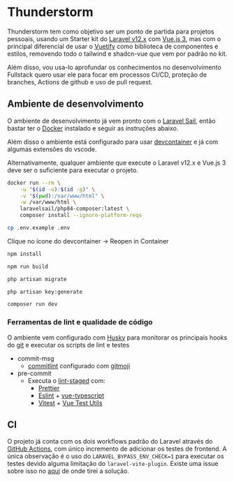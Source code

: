 # Thunderstorm

Thunderstorm tem como objetivo ser um ponto de partida para projetos pessoais, usando um Starter kit do [Laravel v12.x](https://laravel.com/docs/12.x) com [Vue.js 3](https://vuejs.org/), mas com o principal diferencial de usar o [Vuetify](https://vuetifyjs.com/en/) como biblioteca de componentes e estilos, removendo todo o tailwind e shadcn-vue que vem por padrão no kit.

Além disso, vou usa-lo aprofundar os conhecimentos no desenvolvimento Fullstack quero usar ele para focar em processos CI/CD, proteção de branches, Actions de github e uso de pull request.

## Ambiente de desenvolvimento

O ambiente de desenvolvimento já vem pronto com o [Laravel Sail](https://laravel.com/docs/12.x/sail), então bastar ter o [Docker](https://www.docker.com/) instalado e seguir as instruções abaixo.

Além disso o ambiente está configurado para usar [devcontainer](https://containers.dev/) e já com algumas extensões do vscode.

Alternativamente, qualquer ambiente que execute o Laravel v12.x e Vue.js 3 deve ser o suficiente para executar o projeto.

```bash
docker run --rm \
    -u "$(id -u):$(id -g)" \
    -v "$(pwd):/var/www/html" \
    -w /var/www/html \
    laravelsail/php84-composer:latest \
    composer install --ignore-platform-reqs
```

```bash
cp .env.example .env
```

Clique no ícone do devcontainer → Reopen in Container

```bash
npm install
```

```bash
npm run build
```

```bash
php artisan migrate
```

```bash
php artisan key:generate
```

```bash
composer run dev
```

### Ferramentas de lint e qualidade de código

O ambiente vem configurado com [Husky](https://typicode.github.io/husky/) para monitorar os principais hooks do [git](https://git-scm.com/downloads) e executar os scripts de lint e testes

- commit-msg
    - [commitlint](https://commitlint.js.org/guides/getting-started.html) configurado com [gitmoji](https://www.npmjs.com/package/commitlint-config-gitmoji/v/2.1.1)
- pre-commit
    - Executa o [lint-staged](https://www.npmjs.com/package/lint-staged) com:
        - [Prettier](https://prettier.io/)
        - [Eslint](https://eslint.org/) + [vue-typescript](https://github.com/vuejs/eslint-config-typescript)
        - [Vitest](https://vitest.dev/) + [Vue Test Utils](https://test-utils.vuejs.org/)

## CI

O projeto já conta com os dois workflows padrão do Laravel através do [GitHub Actions](https://github.com/features/actions), com único incremento de adicionar os testes de frontend. A única observação é o uso do `LARAVEL_BYPASS_ENV_CHECK=1` para executar os testes devido alguma limitação do `laravel-vite-plugin`. Existe uma issue sobre isso no [aqui](https://github.com/laravel/vite-plugin/issues/164) de onde tirei a solução.
